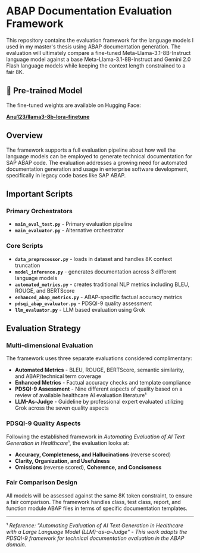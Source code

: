 # ABAP Documentation Evaluation Framework

This repository contains the evaluation framework for the language models I used in my master's thesis using ABAP documentation generation. The evaluation will ultimately compare a fine-tuned Meta-Llama-3.1-8B-Instruct language model against a base Meta-Llama-3.1-8B-Instruct and Gemini 2.0 Flash language models while keeping the context length constrained to a fair 8K.

## 🤗 Pre-trained Model

The fine-tuned weights are available on Hugging Face:

**[Anu123/llama3-8b-lora-finetune](https://huggingface.co/Anu123/llama3-8b-lora-finetune)**

## Overview

The framework supports a full evaluation pipeline about how well the language models can be employed to generate technical documentation for SAP ABAP code. The evaluation addresses a growing need for automated documentation generation and usage in enterprise software development, specifically in legacy code bases like SAP ABAP.

## Important Scripts

### Primary Orchestrators
- **`main_eval_test.py`** - Primary evaluation pipeline
- **`main_evaluator.py`** - Alternative orchestrator

### Core Scripts
- **`data_preprocessor.py`** - loads in dataset and handles 8K context truncation
- **`model_inference.py`** - generates documentation across 3 different language models
- **`automated_metrics.py`** - creates traditional NLP metrics including BLEU, ROUGE, and BERTScore
- **`enhanced_abap_metrics.py`** - ABAP-specific factual accuracy metrics
- **`pdsqi_abap_evaluator.py`** - PDSQI-9 quality assessment
- **`llm_evaluator.py`** - LLM based evaluation using Grok

## Evaluation Strategy

### Multi-dimensional Evaluation
The framework uses three separate evaluations considered complimentary:

- **Automated Metrics** - BLEU, ROUGE, BERTScore, semantic similarity, and ABAP/technical term coverage
- **Enhanced Metrics** - Factual accuracy checks and template compliance
- **PDSQI-9 Assessment** - Nine different aspects of quality based on a review of available healthcare AI evaluation literature¹
- **LLM-As-Judge** - Guideline by professional expert evaluated utilizing Grok across the seven quality aspects

### PDSQI-9 Quality Aspects
Following the established framework in *Automating Evaluation of AI Text Generation in Healthcare*¹, the evaluation looks at:
- **Accuracy, Completeness, and Hallucinations** (reverse scored)
- **Clarity, Organization, and Usefulness**
- **Omissions** (reverse scored), **Coherence, and Conciseness**

### Fair Comparison Design
All models will be assessed against the same 8K token constraint, to ensure a fair comparison. The framework handles class, test class, report, and function module ABAP files in terms of specific documentation templates.

---

¹ *Reference: "Automating Evaluation of AI Text Generation in Healthcare with a Large Language Model (LLM)-as-a-Judge" - This work adapts the PDSQI-9 framework for technical documentation evaluation in the ABAP domain.*
